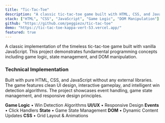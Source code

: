 ```yaml
---
title: "Tic-Tac-Toe"
description: "A classic tic-tac-toe game built with HTML, CSS, and JavaScript featuring interactive gameplay and win detection."
stack: ["HTML", "CSS", "JavaScript", "Game Logic", "DOM Manipulation"]
github: "https://github.com/peggiezx/tic-tac-toe"
demo: "https://tic-tac-toe-kappa-vert-53.vercel.app/"
featured: true
---
```


A classic implementation of the timeless tic-tac-toe game built with vanilla JavaScript. This project demonstrates fundamental programming concepts including game logic, state management, and DOM manipulation.

### Technical Implementation

Built with pure HTML, CSS, and JavaScript without any external libraries. The game features clean UI design, interactive gameplay, and intelligent win detection algorithms. The project showcases event handling, game state management, and responsive design principles.

**Game Logic** • Win Detection Algorithms
**UI/UX** • Responsive Design
**Events** • Click Handlers
**State** • Game State Management
**DOM** • Dynamic Content Updates
**CSS** • Grid Layout & Animations